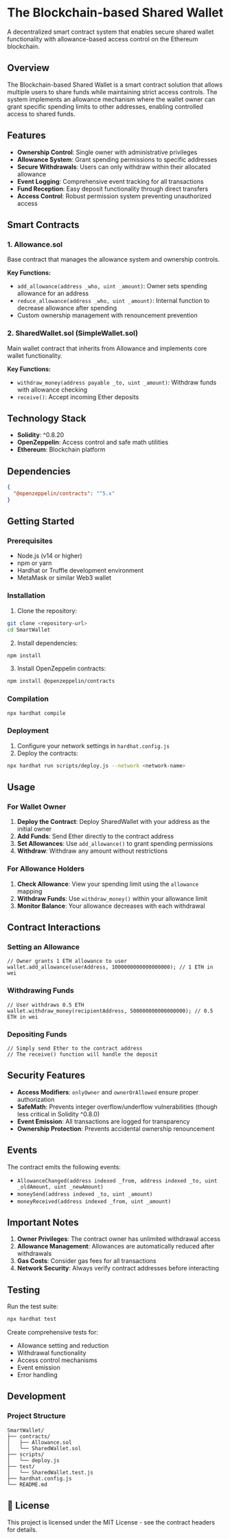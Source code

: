 # **The Blockchain-based Shared Wallet**

A decentralized smart contract system that enables secure shared wallet functionality with allowance-based access control on the Ethereum blockchain.

## Overview

The Blockchain-based Shared Wallet is a smart contract solution that allows multiple users to share funds while maintaining strict access controls. The system implements an allowance mechanism where the wallet owner can grant specific spending limits to other addresses, enabling controlled access to shared funds.

## Features

- **Ownership Control**: Single owner with administrative privileges
- **Allowance System**: Grant spending permissions to specific addresses
- **Secure Withdrawals**: Users can only withdraw within their allocated allowance
- **Event Logging**: Comprehensive event tracking for all transactions
- **Fund Reception**: Easy deposit functionality through direct transfers
- **Access Control**: Robust permission system preventing unauthorized access

## Smart Contracts

### 1. Allowance.sol
Base contract that manages the allowance system and ownership controls.

**Key Functions:**
- `add_allowance(address _who, uint _amount)`: Owner sets spending allowance for an address
- `reduce_allowance(address _who, uint _amount)`: Internal function to decrease allowance after spending
- Custom ownership management with renouncement prevention

### 2. SharedWallet.sol (SimpleWallet.sol)
Main wallet contract that inherits from Allowance and implements core wallet functionality.

**Key Functions:**
- `withdraw_money(address payable _to, uint _amount)`: Withdraw funds with allowance checking
- `receive()`: Accept incoming Ether deposits

## Technology Stack

- **Solidity**: ^0.8.20
- **OpenZeppelin**: Access control and safe math utilities
- **Ethereum**: Blockchain platform

## Dependencies

```json
{
  "@openzeppelin/contracts": "^5.x"
}
```

## Getting Started

### Prerequisites

- Node.js (v14 or higher)
- npm or yarn
- Hardhat or Truffle development environment
- MetaMask or similar Web3 wallet

### Installation

1. Clone the repository:
```bash
git clone <repository-url>
cd SmartWallet
```

2. Install dependencies:
```bash
npm install
```

3. Install OpenZeppelin contracts:
```bash
npm install @openzeppelin/contracts
```

### Compilation

```bash
npx hardhat compile
```

### Deployment

1. Configure your network settings in `hardhat.config.js`
2. Deploy the contracts:

```bash
npx hardhat run scripts/deploy.js --network <network-name>
```

## Usage

### For Wallet Owner

1. **Deploy the Contract**: Deploy SharedWallet with your address as the initial owner
2. **Add Funds**: Send Ether directly to the contract address
3. **Set Allowances**: Use `add_allowance()` to grant spending permissions
4. **Withdraw**: Withdraw any amount without restrictions

### For Allowance Holders

1. **Check Allowance**: View your spending limit using the `allowance` mapping
2. **Withdraw Funds**: Use `withdraw_money()` within your allowance limit
3. **Monitor Balance**: Your allowance decreases with each withdrawal

## Contract Interactions

### Setting an Allowance
```solidity
// Owner grants 1 ETH allowance to user
wallet.add_allowance(userAddress, 1000000000000000000); // 1 ETH in wei
```

### Withdrawing Funds
```solidity
// User withdraws 0.5 ETH
wallet.withdraw_money(recipientAddress, 500000000000000000); // 0.5 ETH in wei
```

### Depositing Funds
```solidity
// Simply send Ether to the contract address
// The receive() function will handle the deposit
```

## Security Features

- **Access Modifiers**: `onlyOwner` and `ownerOrAllowed` ensure proper authorization
- **SafeMath**: Prevents integer overflow/underflow vulnerabilities (though less critical in Solidity ^0.8.0)
- **Event Emission**: All transactions are logged for transparency
- **Ownership Protection**: Prevents accidental ownership renouncement

## Events

The contract emits the following events:

- `AllowanceChanged(address indexed _from, address indexed _to, uint _oldAmount, uint _newAmount)`
- `moneySend(address indexed _to, uint _amount)`
- `moneyReceived(address indexed _from, uint _amount)`

## Important Notes

1. **Owner Privileges**: The contract owner has unlimited withdrawal access
2. **Allowance Management**: Allowances are automatically reduced after withdrawals
3. **Gas Costs**: Consider gas fees for all transactions
4. **Network Security**: Always verify contract addresses before interacting

## Testing

Run the test suite:
```bash
npx hardhat test
```

Create comprehensive tests for:
- Allowance setting and reduction
- Withdrawal functionality
- Access control mechanisms
- Event emission
- Error handling

## Development

### Project Structure
```
SmartWallet/
├── contracts/
│   ├── Allowance.sol
│   └── SharedWallet.sol
├── scripts/
│   └── deploy.js
├── test/
│   └── SharedWallet.test.js
├── hardhat.config.js
└── README.md
```


## 📄 License

This project is licensed under the MIT License - see the contract headers for details.

